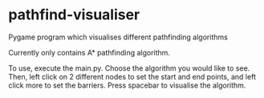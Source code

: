 # pathfind-visualiser
 Pygame program which visualises different pathfinding algorithms

Currently only contains A* pathfinding algorithm.

To use, execute the main.py.
Choose the algorithm you would like to see. Then, left click on 2 different nodes to set the start and end points, and left click more to set the barriers.
Press spacebar to visualise the algorithm.
